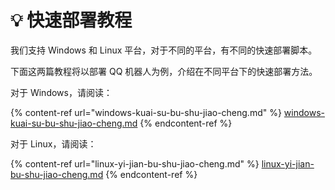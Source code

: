 # 💡 快速部署教程

我们支持 Windows 和 Linux 平台，对于不同的平台，有不同的快速部署脚本。

下面这两篇教程将以部署 QQ 机器人为例，介绍在不同平台下的快速部署方法。

对于 Windows，请阅读：

{% content-ref url="windows-kuai-su-bu-shu-jiao-cheng.md" %}
[windows-kuai-su-bu-shu-jiao-cheng.md](windows-kuai-su-bu-shu-jiao-cheng.md)
{% endcontent-ref %}

对于 Linux，请阅读：

{% content-ref url="linux-yi-jian-bu-shu-jiao-cheng.md" %}
[linux-yi-jian-bu-shu-jiao-cheng.md](linux-yi-jian-bu-shu-jiao-cheng.md)
{% endcontent-ref %}
